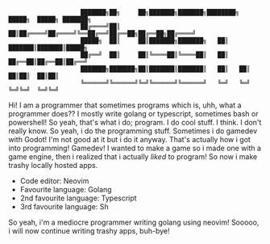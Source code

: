 ```
                    ███████╗██╗     ██╗███████╗███████╗████████╗ █████╗  █████╗ ███████╗
                    ██╔════╝██║     ██║██╔════╝██╔════╝╚══██╔══╝██╔══██╗██╔══██╗██╔════╝
                    █████╗  ██║     ██║███████╗███████╗   ██║   ███████║███████║█████╗  
                    ██╔══╝  ██║     ██║╚════██║╚════██║   ██║   ██╔══██║██╔══██║██╔══╝  
                    ███████╗███████╗██║███████║███████║   ██║   ██║  ██║██║  ██║██║     
                    ╚══════╝╚══════╝╚═╝╚══════╝╚══════╝   ╚═╝   ╚═╝  ╚═╝╚═╝  ╚═╝╚═╝     
```

Hi! I am a programmer that sometimes programs which
is, uhh, what a programmer does?? I mostly write golang or typescript,
sometimes bash or powershell! So yeah, that's what i do; program. I do cool stuff.
I think. I don't really know. So yeah, i do the programming stuff. Sometimes i do
gamedev with Godot! I'm not good at it but i do it anyway. That's actually how i got
into programming! Gamedev! I wanted to make a game so i made one with a game engine,
then i realized that i actually *liked* to program! So now i make trashy locally hosted
apps.

- Code editor:            Neovim
- Favourite language:     Golang
- 2nd favourite language: Typescript
- 3rd favourite language: Sh

So yeah, i'm a mediocre programmer writing golang using neovim!
Sooooo, i will now continue writing trashy apps, buh-bye!

